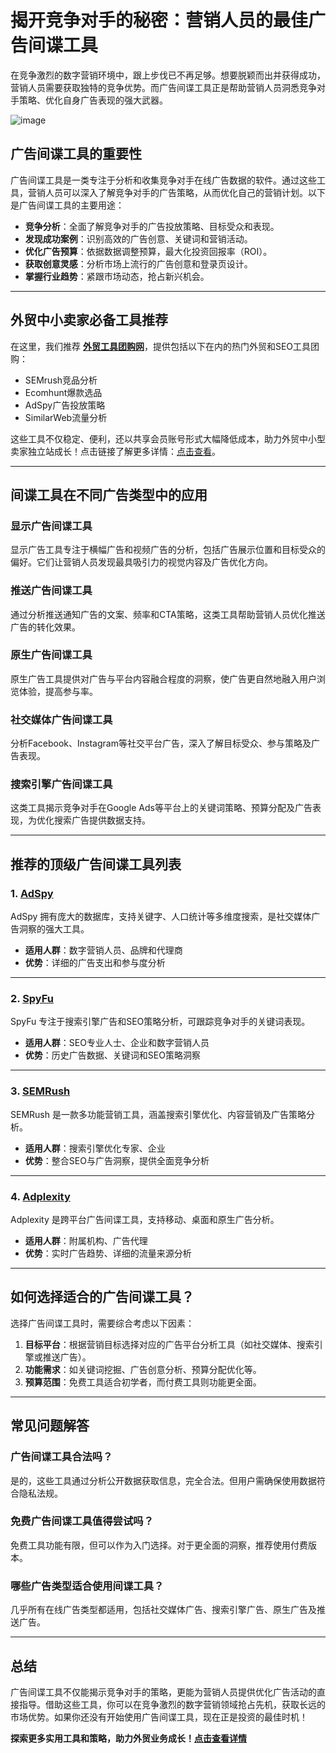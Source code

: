 # 揭开竞争对手的秘密：营销人员的最佳广告间谍工具

在竞争激烈的数字营销环境中，跟上步伐已不再足够。想要脱颖而出并获得成功，营销人员需要获取独特的竞争优势。而广告间谍工具正是帮助营销人员洞悉竞争对手策略、优化自身广告表现的强大武器。

![image](https://github.com/user-attachments/assets/86ce9e42-9310-4db6-b847-b71ac1aefa82)

## 广告间谍工具的重要性

广告间谍工具是一类专注于分析和收集竞争对手在线广告数据的软件。通过这些工具，营销人员可以深入了解竞争对手的广告策略，从而优化自己的营销计划。以下是广告间谍工具的主要用途：

- **竞争分析**：全面了解竞争对手的广告投放策略、目标受众和表现。
- **发现成功案例**：识别高效的广告创意、关键词和营销活动。
- **优化广告预算**：依据数据调整预算，最大化投资回报率（ROI）。
- **获取创意灵感**：分析市场上流行的广告创意和登录页设计。
- **掌握行业趋势**：紧跟市场动态，抢占新兴机会。

---

## **外贸中小卖家必备工具推荐**

在这里，我们推荐 **[外贸工具团购网](https://bit.ly/waimao518)**，提供包括以下在内的热门外贸和SEO工具团购：

- SEMrush竞品分析  
- Ecomhunt爆款选品  
- AdSpy广告投放策略  
- SimilarWeb流量分析  

这些工具不仅稳定、便利，还以共享会员账号形式大幅降低成本，助力外贸中小型卖家独立站成长！点击链接了解更多详情：[点击查看](https://bit.ly/waimao518)。

---

## 间谍工具在不同广告类型中的应用

### **显示广告间谍工具**
显示广告工具专注于横幅广告和视频广告的分析，包括广告展示位置和目标受众的偏好。它们让营销人员发现最具吸引力的视觉内容及广告优化方向。

### **推送广告间谍工具**
通过分析推送通知广告的文案、频率和CTA策略，这类工具帮助营销人员优化推送广告的转化效果。

### **原生广告间谍工具**
原生广告工具提供对广告与平台内容融合程度的洞察，使广告更自然地融入用户浏览体验，提高参与率。

### **社交媒体广告间谍工具**
分析Facebook、Instagram等社交平台广告，深入了解目标受众、参与策略及广告表现。

### **搜索引擎广告间谍工具**
这类工具揭示竞争对手在Google Ads等平台上的关键词策略、预算分配及广告表现，为优化搜索广告提供数据支持。

---

## 推荐的顶级广告间谍工具列表

### 1. **[AdSpy](https://www.adspy.com/)**
AdSpy 拥有庞大的数据库，支持关键字、人口统计等多维度搜索，是社交媒体广告洞察的强大工具。

- **适用人群**：数字营销人员、品牌和代理商  
- **优势**：详细的广告支出和参与度分析

---

### 2. **[SpyFu](https://www.spyfu.com/)**
SpyFu 专注于搜索引擎广告和SEO策略分析，可跟踪竞争对手的关键词表现。

- **适用人群**：SEO专业人士、企业和数字营销人员  
- **优势**：历史广告数据、关键词和SEO策略洞察

---

### 3. **[SEMRush](https://www.semrush.com/)**
SEMRush 是一款多功能营销工具，涵盖搜索引擎优化、内容营销及广告策略分析。

- **适用人群**：搜索引擎优化专家、企业  
- **优势**：整合SEO与广告洞察，提供全面竞争分析

---

### 4. **[Adplexity](https://adplexity.com/?lng=en)**
Adplexity 是跨平台广告间谍工具，支持移动、桌面和原生广告分析。

- **适用人群**：附属机构、广告代理  
- **优势**：实时广告趋势、详细的流量来源分析

---

## 如何选择适合的广告间谍工具？

选择广告间谍工具时，需要综合考虑以下因素：

1. **目标平台**：根据营销目标选择对应的广告平台分析工具（如社交媒体、搜索引擎或推送广告）。
2. **功能需求**：如关键词挖掘、广告创意分析、预算分配优化等。
3. **预算范围**：免费工具适合初学者，而付费工具则功能更全面。

---

## 常见问题解答

### 广告间谍工具合法吗？
是的，这些工具通过分析公开数据获取信息，完全合法。但用户需确保使用数据符合隐私法规。

### 免费广告间谍工具值得尝试吗？
免费工具功能有限，但可以作为入门选择。对于更全面的洞察，推荐使用付费版本。

### 哪些广告类型适合使用间谍工具？
几乎所有在线广告类型都适用，包括社交媒体广告、搜索引擎广告、原生广告及推送广告。

---

## 总结

广告间谍工具不仅能揭示竞争对手的策略，更能为营销人员提供优化广告活动的直接指导。借助这些工具，你可以在竞争激烈的数字营销领域抢占先机，获取长远的市场优势。如果你还没有开始使用广告间谍工具，现在正是投资的最佳时机！

**探索更多实用工具和策略，助力外贸业务成长！[点击查看详情](https://bit.ly/waimao518)**
